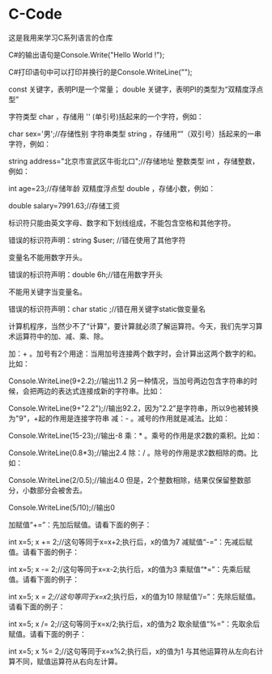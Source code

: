 # C-Code
这是我用来学习C系列语言的仓库


C#的输出语句是Console.Write("Hello World !");

C#打印语句中可以打印并换行的是Console.WriteLine("");

const 关键字，表明PI是一个常量； double 关键字，表明PI的类型为“双精度浮点型”

字符类型 char ，存储用 '' (单引号)括起来的一个字符，例如：

char sex='男';//存储性别
字符串类型 string ，存储用“”（双引号）括起来的一串字符，例如：

string address="北京市宣武区牛街北口";//存储地址
整数类型 int ，存储整数，例如：

int age=23;//存储年龄
双精度浮点型 double ，存储小数，例如：

double salary=7991.63;//存储工资

标识符只能由英文字母、数字和下划线组成，不能包含空格和其他字符。

错误的标识符声明：string $user; //错在使用了其他字符

变量名不能用数字开头。

错误的标识符声明：double 6h;//错在用数字开头

不能用关键字当变量名。

错误的标识符声明：char static ;//错在用关键字static做变量名

计算机程序，当然少不了“计算”，要计算就必须了解运算符。今天，我们先学习算术运算符中的加、减、乘、除。

加：+ 。加号有2个用途：当用加号连接两个数字时，会计算出这两个数字的和。比如：

Console.WriteLine(9+2.2);//输出11.2
另一种情况，当加号两边包含字符串的时候，会把两边的表达式连接成新的字符串。比如：

Console.WriteLine(9+"2.2");//输出92.2，因为"2.2"是字符串，所以9也被转换为"9"，+起的作用是连接字符串
减：- 。减号的作用就是减法。比如：

Console.WriteLine(15-23);//输出-8
乘：* 。乘号的作用是求2数的乘积。比如：

Console.WriteLine(0.8*3);//输出2.4
除：/ 。除号的作用是求2数相除的商。比如：

Console.WriteLine(2/0.5);//输出4.0
但是，2个整数相除，结果仅保留整数部分，小数部分会被舍去。

Console.WriteLine(5/10);//输出0

加赋值“+=”：先加后赋值。请看下面的例子：

int x=5;
x += 2;//这句等同于x=x+2;执行后，x的值为7
减赋值“-=”：先减后赋值。请看下面的例子：

int x=5;
x -= 2;//这句等同于x=x-2;执行后，x的值为3
乘赋值“*=”：先乘后赋值。请看下面的例子：

int x=5;
x *= 2;//这句等同于x=x*2;执行后，x的值为10
除赋值“/=”：先除后赋值。请看下面的例子：

int x=5;
x /= 2;//这句等同于x=x/2;执行后，x的值为2
取余赋值“%=”：先取余后赋值。请看下面的例子：

int x=5;
x %= 2;//这句等同于x=x%2;执行后，x的值为1
与其他运算符从左向右计算不同，赋值运算符从右向左计算。
